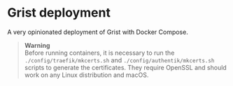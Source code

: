 # Grist deployment

A very opinionated deployment of Grist with Docker Compose.

> **Warning**  
> Before running containers, it is necessary to run the `./config/traefik/mkcerts.sh` and `./config/authentik/mkcerts.sh` scripts to generate the certificates. They require OpenSSL and should work on any Linux distribution and macOS.
